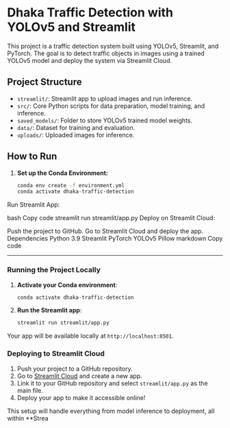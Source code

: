 # Dhaka Traffic Detection with YOLOv5 and Streamlit

This project is a traffic detection system built using YOLOv5, Streamlit, and PyTorch. The goal is to detect traffic objects in images using a trained YOLOv5 model and deploy the system via Streamlit Cloud.

## Project Structure

- `streamlit/`: Streamlit app to upload images and run inference.
- `src/`: Core Python scripts for data preparation, model training, and inference.
- `saved_models/`: Folder to store YOLOv5 trained model weights.
- `data/`: Dataset for training and evaluation.
- `uploads/`: Uploaded images for inference.

## How to Run

1. **Set up the Conda Environment:**
   ```bash
   conda env create -f environment.yml
   conda activate dhaka-traffic-detection

Run Streamlit App:

bash
Copy code
streamlit run streamlit/app.py
Deploy on Streamlit Cloud:

Push the project to GitHub.
Go to Streamlit Cloud and deploy the app.
Dependencies
Python 3.9
Streamlit
PyTorch
YOLOv5
Pillow
markdown
Copy code

---

### Running the Project Locally

1. **Activate your Conda environment**:

    ```bash
    conda activate dhaka-traffic-detection
    ```

2. **Run the Streamlit app**:

    ```bash
    streamlit run streamlit/app.py
    ```

Your app will be available locally at `http://localhost:8501`.

### Deploying to Streamlit Cloud

1. Push your project to a GitHub repository.
2. Go to [Streamlit Cloud](https://share.streamlit.io/) and create a new app.
3. Link it to your GitHub repository and select `streamlit/app.py` as the main file.
4. Deploy your app to make it accessible online!

This setup will handle everything from model inference to deployment, all within **Strea
